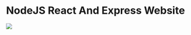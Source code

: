# NodeJS React And Express Website

<img src="https://media.giphy.com/media/gdwnmSbkzr9eZbWhVz/giphy.gif" align="center" />
